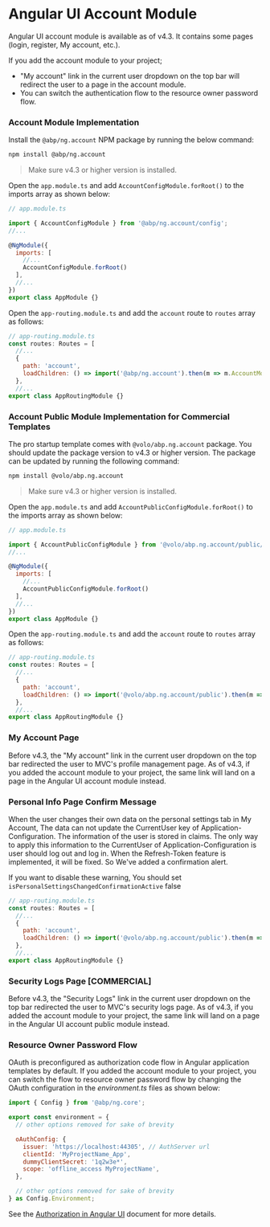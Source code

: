 # Angular UI Account Module

Angular UI account module is available as of v4.3. It contains some pages (login, register, My account, etc.).

If you add the account module to your project;

- "My account" link in the current user dropdown on the top bar will redirect the user to a page in the account module.
- You can switch the authentication flow to the resource owner password flow.


### Account Module Implementation

Install the `@abp/ng.account` NPM package by running the below command:

```bash
npm install @abp/ng.account
```

> Make sure v4.3 or higher version is installed.

Open the `app.module.ts` and add `AccountConfigModule.forRoot()` to the imports array as shown below:

```js
// app.module.ts

import { AccountConfigModule } from '@abp/ng.account/config';
//...

@NgModule({
  imports: [
    //...
    AccountConfigModule.forRoot()
  ],
  //...
})
export class AppModule {}
```

Open the `app-routing.module.ts` and add the `account` route to `routes` array as follows:

```js
// app-routing.module.ts
const routes: Routes = [
  //...
  {
    path: 'account',
    loadChildren: () => import('@abp/ng.account').then(m => m.AccountModule.forLazy()),
  },
  //...
export class AppRoutingModule {}
```

### Account Public Module Implementation for Commercial Templates

The pro startup template comes with `@volo/abp.ng.account` package. You should update the package version to v4.3 or higher version. The package can be updated by running the following command:

```bash
npm install @volo/abp.ng.account
```
> Make sure v4.3 or higher version is installed.

Open the `app.module.ts` and add `AccountPublicConfigModule.forRoot()` to the imports array as shown below:

```js
// app.module.ts

import { AccountPublicConfigModule } from '@volo/abp.ng.account/public/config';
//...

@NgModule({
  imports: [
    //...
    AccountPublicConfigModule.forRoot()
  ],
  //...
})
export class AppModule {}
```

Open the `app-routing.module.ts` and add the `account` route to `routes` array as follows:

```js
// app-routing.module.ts
const routes: Routes = [
  //...
  {
    path: 'account',
    loadChildren: () => import('@volo/abp.ng.account/public').then(m => m.AccountPublicModule.forLazy()),
  },
  //...
export class AppRoutingModule {}
```

### My Account Page

Before v4.3, the "My account" link in the current user dropdown on the top bar redirected the user to MVC's profile management page. As of v4.3, if you added the account module to your project, the same link will land on a page in the Angular UI account module instead.

### Personal Info Page Confirm Message

When the user changes their own data on the personal settings tab in My Account, The data can not update the CurrentUser key of Application-Configuration. The information of the user is stored in claims. The only way to apply this information to the CurrentUser of Application-Configuration is user should log out and log in. When the Refresh-Token feature is implemented, it will be fixed. So We've added a confirmation alert. 

If you want to disable these warning, You should set  `isPersonalSettingsChangedConfirmationActive` false 

```js
// app-routing.module.ts
const routes: Routes = [
  //...
  {
    path: 'account',
    loadChildren: () => import('@volo/abp.ng.account/public').then(m => m.AccountPublicModule.forLazy({ isPersonalSettingsChangedConfirmationActive:false })),
  },
  //...
export class AppRoutingModule {}
```

### Security Logs Page [COMMERCIAL]

Before v4.3, the "Security Logs" link in the current user dropdown on the top bar redirected the user to MVC's security logs page. As of v4.3, if you added the account module to your project, the same link will land on a page in the Angular UI account public module instead.

### Resource Owner Password Flow

OAuth is preconfigured as authorization code flow in Angular application templates by default. If you added the account module to your project, you can switch the flow to resource owner password flow by changing the OAuth configuration in the _environment.ts_ files as shown below:

```js
import { Config } from '@abp/ng.core';

export const environment = {
  // other options removed for sake of brevity

  oAuthConfig: {
    issuer: 'https://localhost:44305', // AuthServer url
    clientId: 'MyProjectName_App',
    dummyClientSecret: '1q2w3e*',
    scope: 'offline_access MyProjectName',
  },

  // other options removed for sake of brevity
} as Config.Environment;
```

See the [Authorization in Angular UI](./Authorization.md) document for more details.
